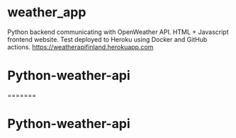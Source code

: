 
# weather_app
Python backend communicating with OpenWeather API. HTML + Javascript frontend website. Test deployed to Heroku using Docker and GitHub actions.
https://weatherapifinland.herokuapp.com
# Python-weather-api
=======
# Python-weather-api

